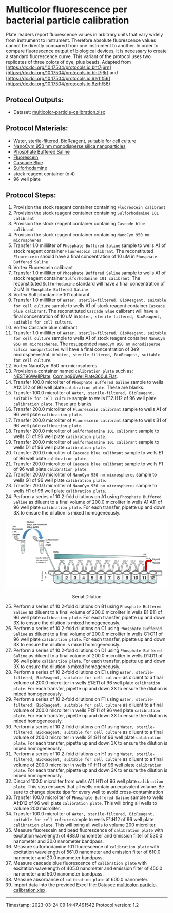 # Multicolor fluorescence per bacterial particle calibration

Plate readers report fluorescence values in arbitrary units that vary widely from instrument to instrument. Therefore absolute fluorescence values cannot be directly compared from one instrument to another. In order to compare fluorescence output of biological devices, it is necessary to create a standard fluorescence curve. This variant of the protocol uses two replicates of three colors of dye, plus beads.
Adapted from [https://dx.doi.org/10.17504/protocols.io.bht7j6rn](https://dx.doi.org/10.17504/protocols.io.bht7j6r) and [https://dx.doi.org/10.17504/protocols.io.6zrhf56](https://dx.doi.org/10.17504/protocols.io.6zrhf56)


## Protocol Outputs:
* Dataset: [multicolor-particle-calibration.xlsx](multicolor-particle-calibration.xlsx)


## Protocol Materials:
* [Water, sterile-filtered, BioReagent, suitable for cell culture](https://identifiers.org/pubchem.substance:24901740)
* [NanoCym 950 nm monodisperse silica nanoparticles](https://nanocym.com/wp-content/uploads/2018/07/NanoCym-All-Datasheets-.pdf)
* [Phosphate Buffered Saline](https://pubchem.ncbi.nlm.nih.gov/substance/329753341)
* [Fluorescein](https://pubchem.ncbi.nlm.nih.gov/substance/329753341)
* [Cascade Blue](https://pubchem.ncbi.nlm.nih.gov/substance/329753341)
* [Sulforhodamine](https://pubchem.ncbi.nlm.nih.gov/substance/329753341)
* stock reagent container (x 4)
* 96 well plate


## Protocol Steps:
1. Provision the stock reagent container containing `Fluorescein calibrant`
2. Provision the stock reagent container containing `Sulforhodamine 101 calibrant`
3. Provision the stock reagent container containing `Cascade blue calibrant`
4. Provision the stock reagent container containing `NanoCym 950 nm microspheres`
5. Transfer 1.0 milliliter of `Phosphate Buffered Saline` sample to wells A1 of stock reagent container `Fluorescein calibrant`. The reconstituted `Fluorescein` should have a final concentration of 10 uM in `Phosphate Buffered Saline`
6. Vortex Fluorescein calibrant
7. Transfer 1.0 milliliter of `Phosphate Buffered Saline` sample to wells A1 of stock reagent container `Sulforhodamine 101 calibrant`. The reconstituted `Sulforhodamine` standard will have a final concentration of 2 uM in `Phosphate Buffered Saline`
8. Vortex Sulforhodamine 101 calibrant
9. Transfer 1.0 milliliter of `Water, sterile-filtered, BioReagent, suitable for cell culture` sample to wells A1 of stock reagent container `Cascade blue calibrant`. The reconstituted `Cascade Blue` calibrant will have a final concentration of 10 uM in `Water, sterile-filtered, BioReagent, suitable for cell culture`.
10. Vortex Cascade blue calibrant
11. Transfer 1.0 milliliter of `Water, sterile-filtered, BioReagent, suitable for cell culture` sample to wells A1 of stock reagent container `NanoCym 950 nm microspheres`. The resuspended `NanoCym 950 nm monodisperse silica nanoparticles` will have a final concentration of 3e9 microspheres/mL in `Water, sterile-filtered, BioReagent, suitable for cell culture`.
12. Vortex NanoCym 950 nm microspheres
13. Provision a container named `calibration plate` such as: 
	[NEST96WellPlate](https://sift.net/container-ontology/container-ontology#NEST96WellPlate),
	[Corning96WellPlate360uLFlat](https://sift.net/container-ontology/container-ontology#Corning96WellPlate360uLFlat).
14. Transfer 100.0 microliter of `Phosphate Buffered Saline` sample to wells A12:D12 of 96 well plate `calibration plate`.  These are blanks.
15. Transfer 100.0 microliter of `Water, sterile-filtered, BioReagent, suitable for cell culture` sample to wells E12:H12 of 96 well plate `calibration plate`.  These are blanks.
16. Transfer 200.0 microliter of `Fluorescein calibrant` sample to wells A1 of 96 well plate `calibration plate`.
17. Transfer 200.0 microliter of `Fluorescein calibrant` sample to wells B1 of 96 well plate `calibration plate`.
18. Transfer 200.0 microliter of `Sulforhodamine 101 calibrant` sample to wells C1 of 96 well plate `calibration plate`.
19. Transfer 200.0 microliter of `Sulforhodamine 101 calibrant` sample to wells D1 of 96 well plate `calibration plate`.
20. Transfer 200.0 microliter of `Cascade blue calibrant` sample to wells E1 of 96 well plate `calibration plate`.
21. Transfer 200.0 microliter of `Cascade blue calibrant` sample to wells F1 of 96 well plate `calibration plate`.
22. Transfer 200.0 microliter of `NanoCym 950 nm microspheres` sample to wells G1 of 96 well plate `calibration plate`.
23. Transfer 200.0 microliter of `NanoCym 950 nm microspheres` sample to wells H1 of 96 well plate `calibration plate`.
24. Perform a series of 10 2-fold dilutions on A1 using `Phosphate Buffered Saline` as diluent to a final volume of 200.0 microliter in wells A1:A11 of 96 well plate `calibration plate`.  For each transfer, pipette up and down 3X to ensure the dilution is mixed homogeneously.

![](../figures/serial_dilution.png)
<p align="center">Serial Dilution</p>

25. Perform a series of 10 2-fold dilutions on B1 using `Phosphate Buffered Saline` as diluent to a final volume of 200.0 microliter in wells B1:B11 of 96 well plate `calibration plate`.  For each transfer, pipette up and down 3X to ensure the dilution is mixed homogeneously.
26. Perform a series of 10 2-fold dilutions on C1 using `Phosphate Buffered Saline` as diluent to a final volume of 200.0 microliter in wells C1:C11 of 96 well plate `calibration plate`.  For each transfer, pipette up and down 3X to ensure the dilution is mixed homogeneously.
27. Perform a series of 10 2-fold dilutions on D1 using `Phosphate Buffered Saline` as diluent to a final volume of 200.0 microliter in wells D1:D11 of 96 well plate `calibration plate`.  For each transfer, pipette up and down 3X to ensure the dilution is mixed homogeneously.
28. Perform a series of 10 2-fold dilutions on E1 using `Water, sterile-filtered, BioReagent, suitable for cell culture` as diluent to a final volume of 200.0 microliter in wells E1:E11 of 96 well plate `calibration plate`.  For each transfer, pipette up and down 3X to ensure the dilution is mixed homogeneously.
29. Perform a series of 10 2-fold dilutions on F1 using `Water, sterile-filtered, BioReagent, suitable for cell culture` as diluent to a final volume of 200.0 microliter in wells F1:F11 of 96 well plate `calibration plate`.  For each transfer, pipette up and down 3X to ensure the dilution is mixed homogeneously.
30. Perform a series of 10 2-fold dilutions on G1 using `Water, sterile-filtered, BioReagent, suitable for cell culture` as diluent to a final volume of 200.0 microliter in wells G1:G11 of 96 well plate `calibration plate`.  For each transfer, pipette up and down 3X to ensure the dilution is mixed homogeneously.
31. Perform a series of 10 2-fold dilutions on H1 using `Water, sterile-filtered, BioReagent, suitable for cell culture` as diluent to a final volume of 200.0 microliter in wells H1:H11 of 96 well plate `calibration plate`.  For each transfer, pipette up and down 3X to ensure the dilution is mixed homogeneously.
32. Discard 100.0 microliter from wells A11:H11 of 96 well plate `calibration plate`.  This step ensures that all wells contain an equivalent volume. Be sure to change pipette tips for every well to avoid cross-contamination
33. Transfer 100.0 microliter of `Phosphate Buffered Saline` sample to wells A1:D12 of 96 well plate `calibration plate`.  This will bring all wells to volume 200 microliter.
34. Transfer 100.0 microliter of `Water, sterile-filtered, BioReagent, suitable for cell culture` sample to wells E1:H12 of 96 well plate `calibration plate`.  This will bring all wells to volume 200 microliter.
35. Measure fluorescein and bead fluorescence of `calibration plate` with excitation wavelength of 488.0 nanometer and emission filter of 530.0 nanometer and 30.0 nanometer bandpass.
36. Measure sulforhodamine 101 fluorescence of `calibration plate` with excitation wavelength of 561.0 nanometer and emission filter of 610.0 nanometer and 20.0 nanometer bandpass.
37. Measure cascade blue fluorescence of `calibration plate` with excitation wavelength of 405.0 nanometer and emission filter of 450.0 nanometer and 50.0 nanometer bandpass.
38. Measure absorbance of `calibration plate` at 600.0 nanometer.
39. Import data into the provided Excel file: Dataset: [multicolor-particle-calibration.xlsx](multicolor-particle-calibration.xlsx).
---
Timestamp: 2023-03-24 09:14:47.491542
Protocol version: 1.2
